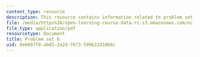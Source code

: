 ```yaml
---
content_type: resource
description: This resource contains information related to problem set 6.
file: /media/https%3A/open-learning-course-data-rc.s3.amazonaws.com/ec-722-special-topics-at-edgerton-center-developing-world-prosthetics-spring-2010/8e6687f8ab852a2d7673599622d10b6c_MITEC_722S10_pset6.pdf
file_type: application/pdf
resourcetype: Document
title: Problem set 6
uid: 8e6687f8-ab85-2a2d-7673-599622d10b6c
---
```

